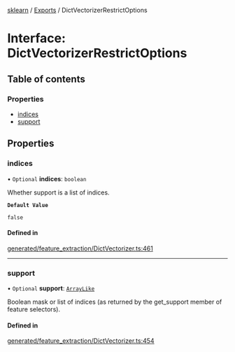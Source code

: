 [sklearn](../readme.md) / [Exports](../modules.md) / DictVectorizerRestrictOptions

# Interface: DictVectorizerRestrictOptions

## Table of contents

### Properties

- [indices](DictVectorizerRestrictOptions.md#indices)
- [support](DictVectorizerRestrictOptions.md#support)

## Properties

### indices

• `Optional` **indices**: `boolean`

Whether support is a list of indices.

**`Default Value`**

`false`

#### Defined in

[generated/feature_extraction/DictVectorizer.ts:461](https://github.com/transitive-bullshit/scikit-learn-ts/blob/367336a/packages/sklearn/src/generated/feature_extraction/DictVectorizer.ts#L461)

___

### support

• `Optional` **support**: [`ArrayLike`](../modules.md#arraylike)

Boolean mask or list of indices (as returned by the get\_support member of feature selectors).

#### Defined in

[generated/feature_extraction/DictVectorizer.ts:454](https://github.com/transitive-bullshit/scikit-learn-ts/blob/367336a/packages/sklearn/src/generated/feature_extraction/DictVectorizer.ts#L454)

